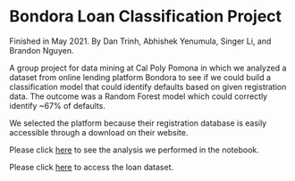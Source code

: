 # Bondora Loan Classification Project
Finished in May 2021.
By Dan Trinh, Abhishek Yenumula, Singer Li, and Brandon Nguyen.

A group project for data mining at Cal Poly Pomona in which we analyzed a dataset from online lending platform Bondora to see if we could build a classification model that could identify defaults based on given registration data. The outcome was a Random Forest model which could correctly identify ~67% of defaults.

We selected the platform because their registration database is easily accessible through a download on their website.

Please click [here](https://github.com/Datrinon/LoanClassificationProject/blob/main/FineMining_notebook_FinalProject_Final_SubmissionVer.ipynb) to see the analysis we performed in the notebook.

Please click [here](https://www.bondora.com/en/public-reports) to access the loan dataset.
